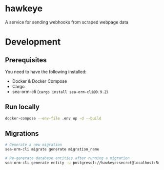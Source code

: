 # hawkeye

A service for sending webhooks from scraped webpage data

# Development

## Prerequisites
You need to have the following installed:
- Docker & Docker Compose
- Cargo
- sea-orm-cli (`cargo install sea-orm-cli@0.9.2`)

## Run locally
```bash
docker-compose --env-file .env up -d --build
```

## Migrations
```bash
# Generate a new migration
sea-orm-cli migrate generate migration_name

# Re-generate database entities after running a migration
sea-orm-cli generate entity -u postgresql://hawkeye:secret@localhost:5433/hawkeyedb -s public -o hawkeye-entity/src/entity
```